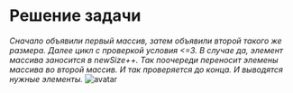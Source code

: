 # Решение задачи
*Сначало объявили первый массив, затем объявили второй такого же размера. Далее цикл с проверкой условия <=3. В случае да, элемент массива заносится в newSize++. Так поочереди переносит элемены массива во второй массив. И так проверяется до конца. И выводятся нужные элементы.*
![avatar](https://i04.fotocdn.net/s114/f42ca555e27a59b1/gallery_m/2586124734.jpg)